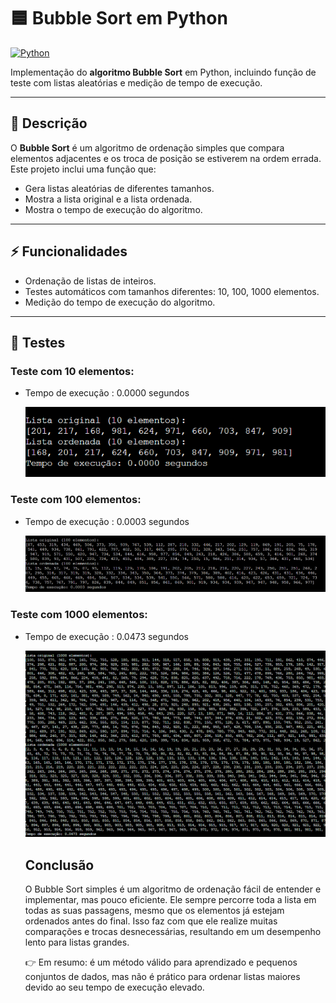 # 🟦 Bubble Sort em Python

[![Python](https://img.shields.io/badge/Python-3.10+-blue.svg)](https://www.python.org/)

Implementação do **algoritmo Bubble Sort** em Python, incluindo função de teste com listas aleatórias e medição de tempo de execução.

---

## 📌 Descrição

O **Bubble Sort** é um algoritmo de ordenação simples que compara elementos adjacentes e os troca de posição se estiverem na ordem errada.  
Este projeto inclui uma função que:

- Gera listas aleatórias de diferentes tamanhos.
- Mostra a lista original e a lista ordenada.
- Mostra o tempo de execução do algoritmo.

---

## ⚡ Funcionalidades

- Ordenação de listas de inteiros.
- Testes automáticos com tamanhos diferentes: 10, 100, 1000 elementos.
- Medição do tempo de execução do algoritmo.

---

## 🚀 Testes 
### Teste com 10 elementos:
* Tempo de execução : 0.0000 segundos
  
  ![Descrição da imagem](img/teste1.png)

### Teste com 100 elementos:
* Tempo de execução : 0.0003 segundos
  
  ![Descrição da imagem](img/teste2.png)

### Teste com 1000 elementos:
* Tempo de execução : 0.0473 segundos
  
  ![Descrição da imagem](img/teste3.png)

  ## Conclusão

  O Bubble Sort simples é um algoritmo de ordenação fácil de entender e implementar, mas pouco eficiente. Ele sempre percorre toda a lista em todas as suas passagens, mesmo que os elementos já estejam 
  ordenados antes do final. Isso faz com que ele realize muitas comparações e trocas desnecessárias, resultando em um desempenho lento para listas grandes.

  👉 Em resumo: é um método válido para aprendizado e pequenos conjuntos de dados, mas não é prático para ordenar listas maiores devido ao seu tempo de execução elevado.
